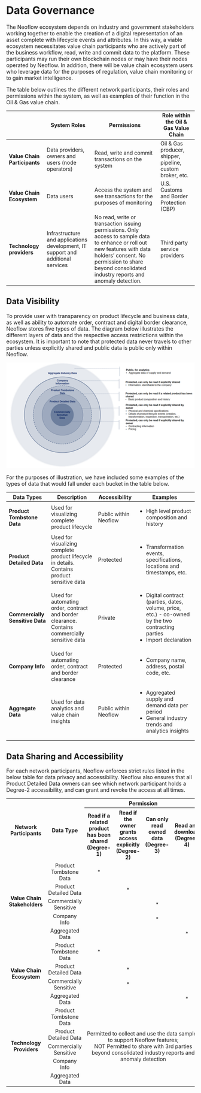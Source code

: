 # Data Governance

The Neoflow ecosystem depends on industry and government stakeholders working together to enable the creation of a digital representation of an asset complete with lifecycle events and attributes. In this way, a viable ecosystem necessitates value chain participants who are actively part of the business workflow, read, write and commit data to the platform. These participants may run their own blockchain nodes or may have their nodes operated by Neoflow. In addition, there will be value chain ecosystem users who leverage data for the purposes of regulation, value chain monitoring or to gain market intelligence.

The table below outlines the different network participants, their roles and permissions within the system, as well as examples of their function in the Oil & Gas value chain.

| | System Roles | Permissions | Role within the Oil & Gas Value Chain |
| - | - | - | - |
| **Value Chain Participants** | Data providers, owners and users (node operators) | Read, write and commit transactions on the system | Oil & Gas producer, shipper, pipeline, custom broker, etc. |
| **Value Chain Ecosystem** | Data users | Access the system and see transactions for the purposes of monitoring | U.S. Customs and Border Protection (CBP) |
| **Technology providers** | Infrastructure and applications development, IT support and additional services | No read, write or transaction issuing permissions. Only access to sample data to enhance or roll out new features with data holders’ consent. No permission to share beyond consolidated industry reports and anomaly detection. | Third party service providers |

## Data Visibility  

To provide user with transparency on product lifecycle and business data, as well as ability to automate order, contract and digital border clearance, Neoflow stores five types of data. The diagram below illustrates the different layers of data and the respective access restrictions within the ecosystem. It is important to note that protected data never travels to other parties unless explicitly shared and public data is public only within Neoflow.

![Data Layers](images/DataLayers.png)


For the purposes of illustration, we have included some examples of the types of data that would fall under each bucket in the table below.

| Data Types | Description | Accessibility | Examples |
| - | - | - | - |
| **Product Tombstone Data** | Used for visualizing complete product lifecycle | Public within Neoflow | <ul><li>High level product composition and history</li></ul> |
| **Product Detailed Data** | Used for visualizing complete product lifecycle in details. Contains product sensitive data | Protected | <ul><li>Transformation events, specifications, locations and timestamps, etc.</li></ul> |
| **Commercially Sensitive Data** | Used for automating order, contract and border clearance. Contains commercially sensitive data | Private | <ul><li>Digital contract (parties, dates, volume, price, etc.) - co-owned by the two contracting parties</li><li>Import declaration</li></ul> |
| **Company Info** | Used for automating order, contract and border clearance | Protected | <ul><li>Company name, address, postal code, etc.</li></ul> |
| **Aggregate Data** | Used for data analytics and value chain insights | Public within Neoflow | <ul><li>Aggregated supply and demand data per period</li><li>General industry trends and analytics insights</li></ul> |

## Data Sharing and Accessibility 

For each network participants, Neoflow enforces strict rules listed in the below table for data privacy and accessibility. Neoflow also ensures that all Product Detailed Data owners can see which network participant holds a Degree-2 accessibility, and can grant and revoke the access at all times. 

<Table style="text-align: center;">
    <tr>
        <th rowspan="2">Network Participants</th>
        <th rowspan="2">Data Type</th>
        <th colspan="4">Permission</th>
    </tr>
    <tr>
        <th>Read if a related product has been shared<br/>(Degree-1)</th>
        <th>Read if the owner grants access explicitly<br/>(Degree-2)</th>
        <th>Can only read owned data<br/>(Degree-3)</th>
        <th>Read and download<br/>(Degree-4)</th>
    </tr>
    <tr>
        <td rowspan="5"><b>Value Chain Stakeholders</b></td>
        <td>Product Tombstone Data</td>
        <td>*</td>
        <td></td>
        <td></td>
        <td></td>
    </tr>
    <tr>
    <td>Product Detailed Data</td>
        <td></td>
        <td>*</td>
        <td></td>
        <td></td>
    <tr>
    <td>Commercially Sensitive</td>
        <td></td>
        <td></td>
        <td>*</td>
        <td></td>
    <tr>
        <td>Company Info</td>
        <td></td>
        <td></td>
        <td>*</td>
        <td></td>
    </tr>
    <tr>
        <td>Aggregated Data</td>
        <td></td>
        <td></td>
        <td></td>
        <td>*</td>
    </tr>
    <tr>
        <td rowspan="4"><b>Value Chain Ecosystem</b></td>
        <td>Product Tombstone Data</td>
        <td>*</td>
        <td></td>
        <td></td>
        <td></td>
    </tr>
    <tr>
        <td>Product Detailed Data</td>
        <td></td>
        <td>*</td>
        <td></td>
        <td></td>
    <tr>
        <td>Commercially Sensitive</td>
        <td></td>
        <td>*</td>
        <td></td>
        <td></td>
    <tr>
        <td>Aggregated Data</td>
        <td></td>
        <td></td>
        <td></td>
        <td>*</td>
    </tr>
    <tr>
        <td rowspan="5"><b>Technology Providers</b></td>
        <td>Product Tombstone Data</td>
        <td rowspan="5" colspan="4">Permitted to collect and use the data samples to support Neoflow features; <br/> NOT Permitted to share with 3rd parties beyond consolidated industry reports and anomaly detection</td>
    </tr>
    <tr>
        <td>Product Detailed Data</td>
    <tr>
        <td>Commercially Sensitive</td>
    <tr>
        <td>Company Info</td>
    </tr>
    <tr>
        <td>Aggregated Data</td>
    </tr>
</Table>